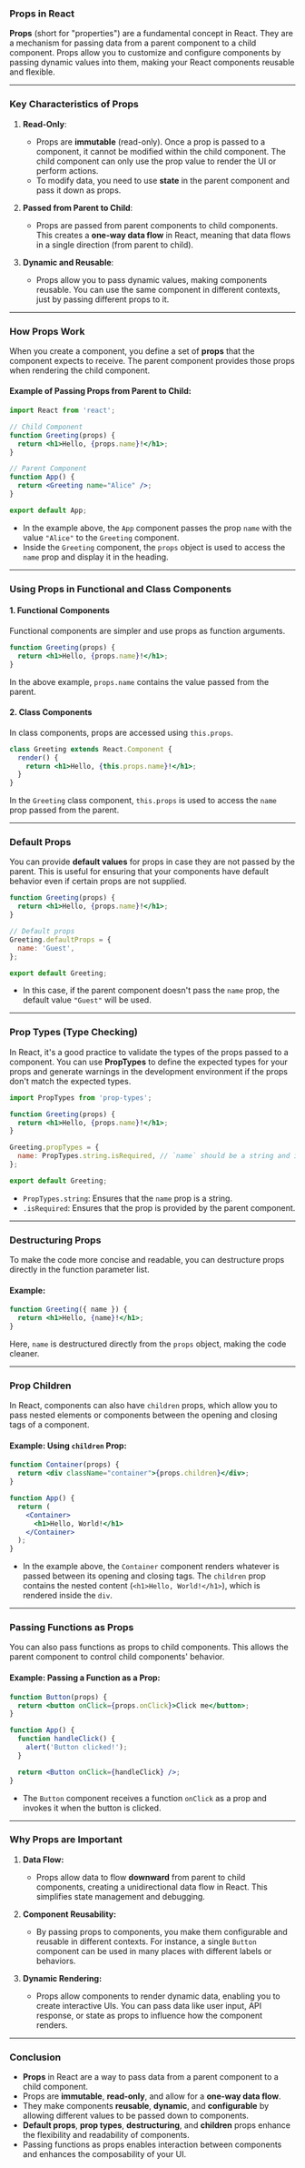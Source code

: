 ### **Props in React**

**Props** (short for "properties") are a fundamental concept in React. They are a mechanism for passing data from a parent component to a child component. Props allow you to customize and configure components by passing dynamic values into them, making your React components reusable and flexible.

---

### **Key Characteristics of Props**

1. **Read-Only**:
   - Props are **immutable** (read-only). Once a prop is passed to a component, it cannot be modified within the child component. The child component can only use the prop value to render the UI or perform actions.
   - To modify data, you need to use **state** in the parent component and pass it down as props.

2. **Passed from Parent to Child**:
   - Props are passed from parent components to child components. This creates a **one-way data flow** in React, meaning that data flows in a single direction (from parent to child).

3. **Dynamic and Reusable**:
   - Props allow you to pass dynamic values, making components reusable. You can use the same component in different contexts, just by passing different props to it.

---

### **How Props Work**

When you create a component, you define a set of **props** that the component expects to receive. The parent component provides those props when rendering the child component.

#### **Example of Passing Props from Parent to Child:**

```jsx
import React from 'react';

// Child Component
function Greeting(props) {
  return <h1>Hello, {props.name}!</h1>;
}

// Parent Component
function App() {
  return <Greeting name="Alice" />;
}

export default App;
```

- In the example above, the `App` component passes the prop `name` with the value `"Alice"` to the `Greeting` component.
- Inside the `Greeting` component, the `props` object is used to access the `name` prop and display it in the heading.

---

### **Using Props in Functional and Class Components**

#### **1. Functional Components**

Functional components are simpler and use props as function arguments.

```jsx
function Greeting(props) {
  return <h1>Hello, {props.name}!</h1>;
}
```

In the above example, `props.name` contains the value passed from the parent.

#### **2. Class Components**

In class components, props are accessed using `this.props`.

```jsx
class Greeting extends React.Component {
  render() {
    return <h1>Hello, {this.props.name}!</h1>;
  }
}
```

In the `Greeting` class component, `this.props` is used to access the `name` prop passed from the parent.

---

### **Default Props**

You can provide **default values** for props in case they are not passed by the parent. This is useful for ensuring that your components have default behavior even if certain props are not supplied.

```jsx
function Greeting(props) {
  return <h1>Hello, {props.name}!</h1>;
}

// Default props
Greeting.defaultProps = {
  name: 'Guest',
};

export default Greeting;
```

- In this case, if the parent component doesn't pass the `name` prop, the default value `"Guest"` will be used.

---

### **Prop Types (Type Checking)**

In React, it's a good practice to validate the types of the props passed to a component. You can use **PropTypes** to define the expected types for your props and generate warnings in the development environment if the props don't match the expected types.

```jsx
import PropTypes from 'prop-types';

function Greeting(props) {
  return <h1>Hello, {props.name}!</h1>;
}

Greeting.propTypes = {
  name: PropTypes.string.isRequired, // `name` should be a string and is required
};

export default Greeting;
```

- `PropTypes.string`: Ensures that the `name` prop is a string.
- `.isRequired`: Ensures that the prop is provided by the parent component.

---

### **Destructuring Props**

To make the code more concise and readable, you can destructure props directly in the function parameter list.

#### **Example:**

```jsx
function Greeting({ name }) {
  return <h1>Hello, {name}!</h1>;
}
```

Here, `name` is destructured directly from the `props` object, making the code cleaner.

---

### **Prop Children**

In React, components can also have `children` props, which allow you to pass nested elements or components between the opening and closing tags of a component.

#### **Example: Using `children` Prop:**

```jsx
function Container(props) {
  return <div className="container">{props.children}</div>;
}

function App() {
  return (
    <Container>
      <h1>Hello, World!</h1>
    </Container>
  );
}
```

- In the example above, the `Container` component renders whatever is passed between its opening and closing tags. The `children` prop contains the nested content (`<h1>Hello, World!</h1>`), which is rendered inside the `div`.

---

### **Passing Functions as Props**

You can also pass functions as props to child components. This allows the parent component to control child components' behavior.

#### **Example: Passing a Function as a Prop:**

```jsx
function Button(props) {
  return <button onClick={props.onClick}>Click me</button>;
}

function App() {
  function handleClick() {
    alert('Button clicked!');
  }

  return <Button onClick={handleClick} />;
}
```

- The `Button` component receives a function `onClick` as a prop and invokes it when the button is clicked.

---

### **Why Props are Important**

1. **Data Flow:**
   - Props allow data to flow **downward** from parent to child components, creating a unidirectional data flow in React. This simplifies state management and debugging.

2. **Component Reusability:**
   - By passing props to components, you make them configurable and reusable in different contexts. For instance, a single `Button` component can be used in many places with different labels or behaviors.

3. **Dynamic Rendering:**
   - Props allow components to render dynamic data, enabling you to create interactive UIs. You can pass data like user input, API response, or state as props to influence how the component renders.

---

### **Conclusion**

- **Props** in React are a way to pass data from a parent component to a child component.
- Props are **immutable**, **read-only**, and allow for a **one-way data flow**.
- They make components **reusable**, **dynamic**, and **configurable** by allowing different values to be passed down to components.
- **Default props**, **prop types**, **destructuring**, and **children** props enhance the flexibility and readability of components.
- Passing functions as props enables interaction between components and enhances the composability of your UI.